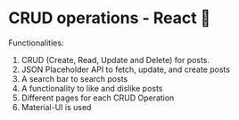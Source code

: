 # CRUD operations - React 🚀
Functionalities:
1.	CRUD (Create, Read, Update and Delete) for posts.
2.	JSON Placeholder API to fetch, update, and create posts
3.	A search bar to search posts
4.	A functionality to like and dislike posts
5.	Different pages for each CRUD Operation
8.	Material-UI is used
